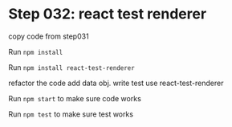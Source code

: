 # Step 032: react test renderer

copy code from step031

Run `npm install`

Run `npm install react-test-renderer`

refactor the code add data obj. write test use react-test-renderer

Run `npm start` to make sure code works

Run `npm test` to make sure test works